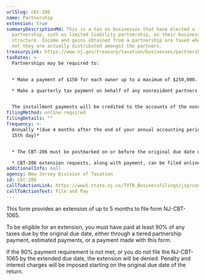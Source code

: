 ```yaml
---
urlSlug: cbt-206
name: Partnership
extension: true
summaryDescriptionMd: This is a tax on businesses that have elected a form of
  partnership, such as limited liability partnership, as their business
  structure. Income and gains obtained from a partnership are taxed whether or
  not they are actually distributed amongst the partners.
treasuryLink: https://www.nj.gov/treasury/taxation/businesses/partnerships/index.shtml
taxRates: >-
  Partnerships may be required to:


  * Make a payment of $150 for each owner up to a maximum of $250,000. The State also requires a 50% installment payment, unless it is the partnership’s final year of operation;

  * Make a quarterly tax payment on behalf of any nonresident partners equal to 25% of the tax due


  The installment payments will be credited to the accounts of the nonresident partners in proportion to their share of ownership.
filingMethod: online-required
filingDetails: ""
frequency: >-
  Annually *(due 4 months after the end of your annual accounting period, on the
  15th day)*


  * The CBT-206 must be postmarked on or before the original due date on the NJ-CBT-1065

  * CBT-206 extension requests, along with payment, can be filed online on or before the original due date of the return
additionalInfo: null
agency: New Jersey Division of Taxation
id: cbt-206
callToActionLink: https://www1.state.nj.us/TYTR_BusinessFilings/jsp/common/Login.jsp?taxcode=43
callToActionText: File and Pay
---
```



This form provides an extension of up to 5 months to file form NJ-CBT-1065.

To be eligible for an extension, you must have paid at least 90% of any taxes due by the original due date, either through a tiered partnership payment, estimated payments, or a payment made with this form.

If the 90% payment requirement is not met, or you do not file the NJ-CBT-1065 by the extended due date, the extension will be denied. Penalty and interest charges will be imposed starting on the original due date of the return.
